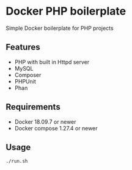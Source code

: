 # Docker PHP boilerplate
Simple Docker boilerplate for PHP projects

## Features
- PHP with built in Httpd server
- MySQL
- Composer
- PHPUnit
- Phan

## Requirements
- Docker 18.09.7 or newer
- Docker compose 1.27.4 or newer

## Usage
`./run.sh`
